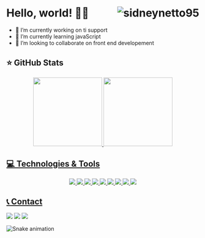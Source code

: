 # Hello, world! 👋🏼 <img align="right" alt="sidneynetto95" src="https://komarev.com/ghpvc/?username=sidneynetto95&color=brightgreen"/>

- 🔭 I’m currently working on ti support
- 🌱 I’m currently learning javaScript
- 👯 I’m looking to collaborate on front end developement

## ⭐ GitHub Stats

<div align="center">
  <a href="https://github.com/sidneynetto95">
  <img height="180em" src="https://github-readme-stats.vercel.app/api?username=sidneynetto95&show_icons=true&theme=chartreuse-dark&include_all_commits=true&count_private=true"/>
  <img height="180em" src="https://github-readme-stats.vercel.app/api/top-langs/?username=sidneynetto95&layout=compact&langs_count=7&theme=chartreuse-dark"/>
</div>
  
  ## 💻 Technologies & Tools
  
  <div align="center">
     <img src="https://img.shields.io/badge/HTML5-E34F26?style=for-the-badge&logo=html5&logoColor=white">
     <img src="https://img.shields.io/badge/CSS3-1572B6?style=for-the-badge&logo=css3&logoColor=white">
     <img src="https://img.shields.io/badge/JavaScript-F7DF1E?style=for-the-badge&logo=javascript&logoColor=black">
     <img src="https://img.shields.io/badge/React-20232A?style=for-the-badge&logo=react&logoColor=61DAFB">
     <img src="https://img.shields.io/badge/TypeScript-007ACC?style=for-the-badge&logo=typescript&logoColor=white">
     <img src="https://img.shields.io/badge/Java-ED8B00?style=for-the-badge&logo=java&logoColor=white">
     <img src="https://camo.githubusercontent.com/de3012ca40ba3ef433da8807996576d3cafaccf638909e83b1048b1d8aec3b77/68747470733a2f2f696d672e736869656c64732e696f2f62616467652f537072696e675f426f6f742d4632463446393f7374796c653d666f722d7468652d6261646765266c6f676f3d737072696e672d626f6f74">
     <img src="https://img.shields.io/badge/PostgreSQL-316192?style=for-the-badge&logo=postgresql&logoColor=white">
     <img src="https://img.shields.io/badge/Node.js-43853D?style=for-the-badge&logo=node.js&logoColor=white">
  </div>   
  
  ## 📞 Contact
  
  <div>
  <a href="mailto:sidneynetto.2014@gmail.com" target="_blank"><img src="https://img.shields.io/badge/Gmail-D14836?style=for-the-badge&logo=gmail&logoColor=white" target="_blank"></a>
  <a href="https://www.linkedin.com/in/sidneynetto95" target="_blank"><img src="https://img.shields.io/badge/LinkedIn-0077B5?style=for-the-badge&logo=linkedin&logoColor=white" target="_blank"><a>
   <a href="" target="_blank"><img src="https://img.shields.io/badge/WhatsApp-25D366?style=for-the-badge&logo=whatsapp&logoColor=white" target="_blank"></a>
    
  ![Snake animation](https://github.com/beatriznazevedo/sidneynetto95/blob/output/github-contribution-grid-snake.svg)
 
 </div>
